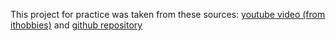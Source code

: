 This project for practice was taken from these sources: <a href="https://youtu.be/ibf2u-rVb6o?si=b9HAn0iYVMtqqc-d">youtube video (from ithobbies)</a> and <a href="https://github.com/ithobbies/Password-generator">github repository</a>
